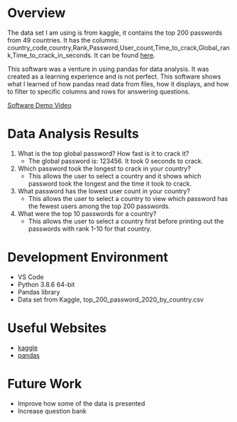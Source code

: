 # Overview
The data set I am using is from kaggle, it contains the top 200 passwords from 49 countries. It has the columns:
 country_code,country,Rank,Password,User_count,Time_to_crack,Global_rank,Time_to_crack_in_seconds.
It can be found [here](https://www.kaggle.com/prasertk/top-200-passwords-by-country-2021).

This software was a venture in using pandas for data analysis. It was created as a learning experience and is not perfect.
This software shows what I learned of how pandas read data from files, how it displays, and how to filter to specific columns 
and rows for answering questions.

[Software Demo Video](https://youtu.be/ECELdKIgerc)

# Data Analysis Results
1. What is the top global password? How fast is it to crack it?
    - The global password is: 123456.
    It took 0 seconds to crack.
2. Which password took the longest to crack in your country?
    - This allows the user to select a country and it shows which password took the longest and the time it took to crack.
3. What password has the lowest user count in your country?
    - This allows the user to select a country to view which password has the fewest users among the top 200 passwords.
4. What were the top 10 passwords for a country?
   - This allows the user to select a country first before printing out the passwords with rank 1-10 for that country.

# Development Environment

- VS Code
- Python 3.8.6 64-bit
- Pandas library
- Data set from Kaggle, top_200_password_2020_by_country.csv

# Useful Websites

* [kaggle](https://www.kaggle.com/kashnitsky/topic-1-exploratory-data-analysis-with-pandas)
* [pandas](https://pandas.pydata.org/docs/getting_started/intro_tutorials/01_table_oriented.html)

# Future Work

* Improve how some of the data is presented
* Increase question bank

